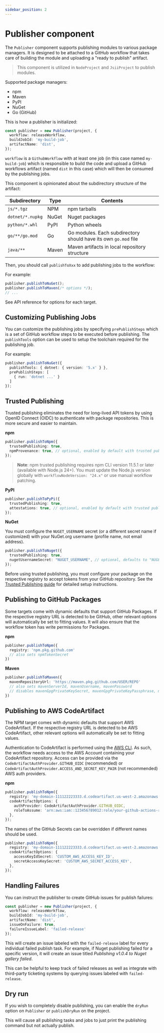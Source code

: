 ```yaml
---
sidebar_position: 2
---
```


# Publisher component

The `Publisher` component supports publishing modules to various package
managers. It is designed to be attached to a GitHub workflow that takes care of
building the module and uploading a "ready to publish" artifact.

> This component is utilized in `NodeProject` and `JsiiProject` to publish modules.

Supported package managers:

- npm
- Maven
- PyPI
- NuGet
- Go (GitHub)

This is how a publisher is initialized:

```ts
const publisher = new Publisher(project, {
  workflow: releaseWorkflow,
  buildJobId: 'my-build-job',
  artifactName: 'dist',
});
```

`workflow` is a `GithubWorkflow` with at least one job (in this case named
`my-build-job`) which is responsible to build the code and upload a GitHub
workflows artifact (named `dist` in this case) which will then be consumed by
the publishing jobs.

This component is opinionated about the subdirectory structure of the artifact:

| Subdirectory     | Type  | Contents                                                        |
| ---------------- | ----- | --------------------------------------------------------------- |
| `js/*.tgz`       | NPM   | npm tarballs                                                    |
| `dotnet/*.nupkg` | NuGet | Nuget packages                                                  |
| `python/*.whl`   | PyPI  | Python wheels                                                   |
| `go/**/go.mod`   | Go    | Go modules. Each subdirectory should have its own `go.mod` file |
| `java/**`        | Maven | Maven artifacts in local repository structure                   |

Then, you should call `publishToXxx` to add publishing jobs to the workflow:

For example:

```ts
publisher.publishToNuGet();
publisher.publishToMaven(/* options */);
// ...
```

See API reference for options for each target.

## Customizing Publishing Jobs

You can customize the publishing jobs by specifying `prePublishSteps` which is a
set of GitHub workflow steps to be executed before publishing. The
`publishTools` option can be used to setup the toolchain required for the
publishing job.

For example:

```ts
publisher.publishToNuGet({
  publishTools: { dotnet: { version: '5.x' } },
  prePublishSteps: [
    { run: 'dotnet ...' }
  ]
});
```

## Trusted Publishing

Trusted publishing eliminates the need for long-lived API tokens by using OpenID Connect (OIDC) to authenticate with package repositories. This is more secure and easier to maintain.

**npm**

```ts
publisher.publishToNpm({
  trustedPublishing: true,
  npmProvenance: true, // optional, enabled by default with trusted publishing
});
```

> **Note**: npm trusted publishing requires npm CLI version 11.5.1 or later (available with Node.js 24+).
> You must update the Node.js version globally with `workflowNodeVersion: "24.x"` or use manual workflow patching.

**PyPI**

```ts
publisher.publishToPyPi({
  trustedPublishing: true,
  attestations: true, // optional, enabled by default with trusted publishing
});
```

**NuGet**

You must configure the `NUGET_USERNAME` secret (or a different secret name if customized) with your NuGet.org username (profile name, not email address).

```ts
publisher.publishToNuget({
  trustedPublishing: true,
  nugetUsernameSecret: "NUGET_USERNAME", // optional, defaults to "NUGET_USERNAME"
});
```

Before using trusted publishing, you must configure your package on the respective registry to accept tokens from your GitHub repository.
See the [Trusted Publishing guide](./trusted-publishing.md) for detailed setup instructions.

## Publishing to GitHub Packages

Some targets come with dynamic defaults that support GitHub Packages.
If the respective registry URL is detected to be GitHub, other relevant options will automatically be set to fitting values.
It will also ensure that the workflow token has write permissions for Packages.

**npm**

```ts
publisher.publishToNpm({
  registry: 'npm.pkg.github.com'
  // also sets npmTokenSecret
})
```

**Maven**

```ts
publisher.publishToMaven({
  mavenRepositoryUrl: 'https://maven.pkg.github.com/USER/REPO'
  // also sets mavenServerId, mavenUsername, mavenPassword
  // disables mavenGpgPrivateKeySecret, mavenGpgPrivateKeyPassphrase, mavenStagingProfileId
})
```

## Publishing to AWS CodeArtifact

The NPM target comes with dynamic defaults that support AWS CodeArtifact.
If the respective registry URL is detected to be AWS CodeArtifact, other relevant options will automatically be set to fitting values.

Authentication to CodeArtifact is performed using the [AWS CLI](https://docs.aws.amazon.com/codeartifact/latest/ug/tokens-authentication.html). As such, the workflow needs access to the AWS Account containing your CodeArtifact repository. Access can be provided via the `CodeArtifactAuthProvider.GITHUB_OIDC` (recommended) or `CodeArtifactAuthProvider.ACCESS_AND_SECRET_KEY_PAIR` (not recommended) AWS auth providers.

**npm**

```ts
publisher.publishToNpm({ 
  registry: 'my-domain-111122223333.d.codeartifact.us-west-2.amazonaws.com/npm/my_repo/',
  codeArtifactOptions: {
    authProvider: CodeArtifactAuthProvider.GITHUB_OIDC,
    roleToAssume: 'arn:aws:iam::123456789012:role/your-github-actions-role'
  },
});
```

The names of the GitHub Secrets can be overridden if different names should be used.

```ts
publisher.publishToNpm({ 
  registry: 'my-domain-111122223333.d.codeartifact.us-west-2.amazonaws.com/npm/my_repo/',
  codeArtifactOptions: {
    accessKeyIdSecret: 'CUSTOM_AWS_ACCESS_KEY_ID',
    secretAccessKeySecret: 'CUSTOM_AWS_SECRET_ACCESS_KEY',
  },
});
```

## Handling Failures

You can instruct the publisher to create GitHub issues for publish failures:

```ts
const publisher = new Publisher(project, {
  workflow: releaseWorkflow,
  buildJobId: 'my-build-job',
  artifactName: 'dist',
  issueOnFailure: true,
  failureIssueLabel: 'failed-release'
});
```

This will create an issue labeled with the `failed-release` label for every individual failed publish task.
For example, if Nuget publishing failed for a specific version, it will create an issue titled *Publishing v1.0.4 to Nuget gallery failed*.

This can be helpful to keep track of failed releases as well as integrate with third-party ticketing systems by querying issues labeled with `failed-release`.

## Dry run

If you wish to completely disable publishing, you can enable the `dryRun` option on
`Publisher` or `publishDryRun` on the project.

This will cause all publishing tasks and jobs to just print the publishing
command but not actually publish.
